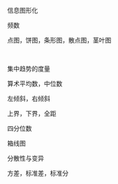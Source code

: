 信息图形化

频数

点图，饼图，条形图，散点图，茎叶图

​	

集中趋势的度量

算术平均数，中位数

左倾斜，右倾斜



上界，下界，全距

四分位数

箱线图









分散性与变异

方差，标准差，标准分